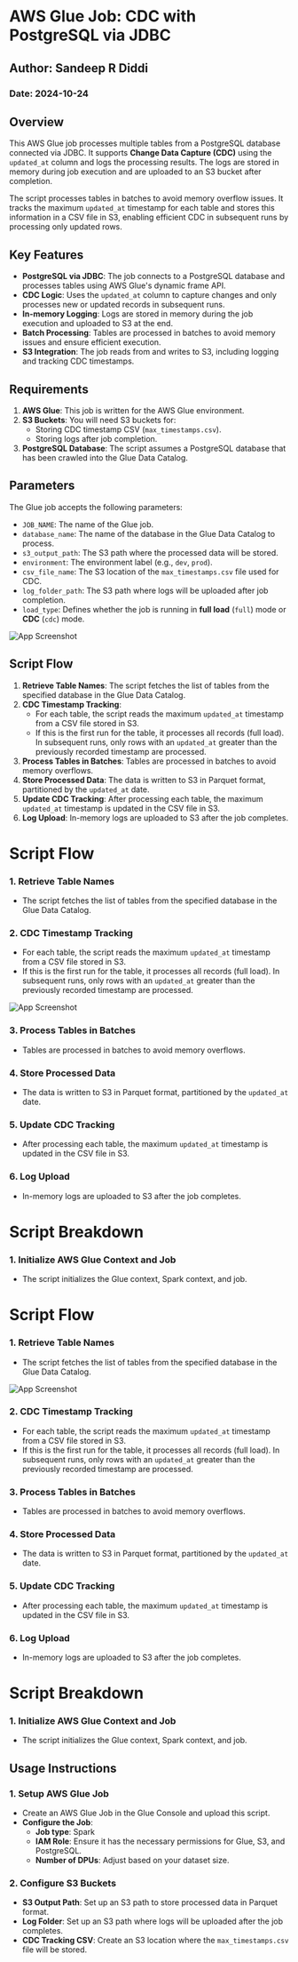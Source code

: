 # AWS Glue Job: CDC with PostgreSQL via JDBC

## Author: Sandeep R Diddi

### Date: 2024-10-24

## Overview

This AWS Glue job processes multiple tables from a PostgreSQL database connected via JDBC. It supports **Change Data Capture (CDC)** using the `updated_at` column and logs the processing results. The logs are stored in memory during job execution and are uploaded to an S3 bucket after completion.

The script processes tables in batches to avoid memory overflow issues. It tracks the maximum `updated_at` timestamp for each table and stores this information in a CSV file in S3, enabling efficient CDC in subsequent runs by processing only updated rows.

## Key Features

- **PostgreSQL via JDBC**: The job connects to a PostgreSQL database and processes tables using AWS Glue's dynamic frame API.
- **CDC Logic**: Uses the `updated_at` column to capture changes and only processes new or updated records in subsequent runs.
- **In-memory Logging**: Logs are stored in memory during the job execution and uploaded to S3 at the end.
- **Batch Processing**: Tables are processed in batches to avoid memory issues and ensure efficient execution.
- **S3 Integration**: The job reads from and writes to S3, including logging and tracking CDC timestamps.

## Requirements

1. **AWS Glue**: This job is written for the AWS Glue environment.
2. **S3 Buckets**: You will need S3 buckets for:
   - Storing CDC timestamp CSV (`max_timestamps.csv`).
   - Storing logs after job completion.
3. **PostgreSQL Database**: The script assumes a PostgreSQL database that has been crawled into the Glue Data Catalog.

## Parameters

The Glue job accepts the following parameters:

- `JOB_NAME`: The name of the Glue job.
- `database_name`: The name of the database in the Glue Data Catalog to process.
- `s3_output_path`: The S3 path where the processed data will be stored.
- `environment`: The environment label (e.g., `dev`, `prod`).
- `csv_file_name`: The S3 location of the `max_timestamps.csv` file used for CDC.
- `log_folder_path`: The S3 path where logs will be uploaded after job completion.
- `load_type`: Defines whether the job is running in **full load** (`full`) mode or **CDC** (`cdc`) mode.

![App Screenshot](images/Parameters.png)

## Script Flow

1. **Retrieve Table Names**: The script fetches the list of tables from the specified database in the Glue Data Catalog.
2. **CDC Timestamp Tracking**: 
   - For each table, the script reads the maximum `updated_at` timestamp from a CSV file stored in S3. 
   - If this is the first run for the table, it processes all records (full load). In subsequent runs, only rows with an `updated_at` greater than the previously recorded timestamp are processed.
3. **Process Tables in Batches**: Tables are processed in batches to avoid memory overflows.
4. **Store Processed Data**: The data is written to S3 in Parquet format, partitioned by the `updated_at` date.
5. **Update CDC Tracking**: After processing each table, the maximum `updated_at` timestamp is updated in the CSV file in S3.
6. **Log Upload**: In-memory logs are uploaded to S3 after the job completes.

# Script Flow

### 1. Retrieve Table Names
- The script fetches the list of tables from the specified database in the Glue Data Catalog.

### 2. CDC Timestamp Tracking
- For each table, the script reads the maximum `updated_at` timestamp from a CSV file stored in S3.
- If this is the first run for the table, it processes all records (full load). In subsequent runs, only rows with an `updated_at` greater than the previously recorded timestamp are processed.

![App Screenshot](images/CDC.png)

### 3. Process Tables in Batches
- Tables are processed in batches to avoid memory overflows.

### 4. Store Processed Data
- The data is written to S3 in Parquet format, partitioned by the `updated_at` date.

### 5. Update CDC Tracking
- After processing each table, the maximum `updated_at` timestamp is updated in the CSV file in S3.

### 6. Log Upload
- In-memory logs are uploaded to S3 after the job completes.


# Script Breakdown

### 1. Initialize AWS Glue Context and Job
- The script initializes the Glue context, Spark context, and job.


# Script Flow

### 1. Retrieve Table Names
- The script fetches the list of tables from the specified database in the Glue Data Catalog.

![App Screenshot](images/Args1.png)


### 2. CDC Timestamp Tracking
- For each table, the script reads the maximum `updated_at` timestamp from a CSV file stored in S3.
- If this is the first run for the table, it processes all records (full load). In subsequent runs, only rows with an `updated_at` greater than the previously recorded timestamp are processed.

### 3. Process Tables in Batches
- Tables are processed in batches to avoid memory overflows.

### 4. Store Processed Data
- The data is written to S3 in Parquet format, partitioned by the `updated_at` date.

### 5. Update CDC Tracking
- After processing each table, the maximum `updated_at` timestamp is updated in the CSV file in S3.

### 6. Log Upload
- In-memory logs are uploaded to S3 after the job completes.

# Script Breakdown

### 1. Initialize AWS Glue Context and Job
- The script initializes the Glue context, Spark context, and job.


## Usage Instructions

### 1. Setup AWS Glue Job
- Create an AWS Glue Job in the Glue Console and upload this script.
- **Configure the Job**:
  - **Job type**: Spark
  - **IAM Role**: Ensure it has the necessary permissions for Glue, S3, and PostgreSQL.
  - **Number of DPUs**: Adjust based on your dataset size.

### 2. Configure S3 Buckets
- **S3 Output Path**: Set up an S3 path to store processed data in Parquet format.
- **Log Folder**: Set up an S3 path where logs will be uploaded after the job completes.
- **CDC Tracking CSV**: Create an S3 location where the `max_timestamps.csv` file will be stored.
